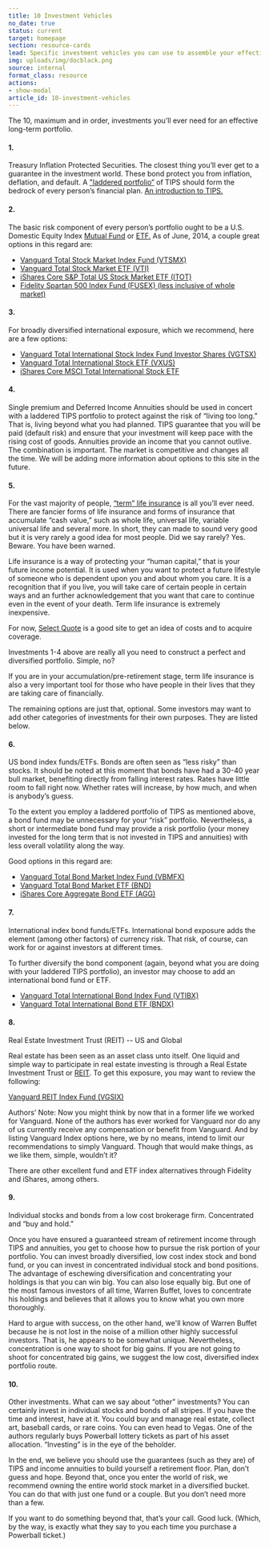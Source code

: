 ```yaml
---
title: 10 Investment Vehicles
no_date: true
status: current
target: homepage
section: resource-cards
lead: Specific investment vehicles you can use to assemble your effective, simple, and low cost portfolio.
img: uploads/img/docblack.png
source: internal
format_class: resource
actions:
- show-modal
article_id: 10-investment-vehicles
---
```



The 10, maximum and in order, investments you’ll ever need for an effective long-term portfolio.


#### 1. 

Treasury Inflation Protected Securities. The closest thing you’ll ever get to a guarantee in the
investment world. These bond protect you from inflation, deflation, and default. A ["laddered
portfolio”](http://www.investopedia.com/terms/b/bondladder.asp) of TIPS should form the bedrock of every person’s financial plan. 
[An introduction to TIPS.](http://www.investopedia.com/articles/bonds/07/tips.asp)


#### 2. 

The basic risk component of every person’s portfolio ought to be a U.S. Domestic Equity Index
[Mutual Fund](http://www.investopedia.com/terms/m/mutualfund.asp) or [ETF.](http://www.investopedia.com/terms/e/etf.asp) As of June, 2014, a couple great options in this regard are:


* [Vanguard Total Stock Market Index Fund (VTSMX)](https://personal.vanguard.com/us/funds/snapshot?FundId=0085&FundIntExt=INT)
* [Vanguard Total Stock Market ETF (VTI)](https://personal.vanguard.com/us/funds/snapshot?FundId=0085&FundIntExt=INT)
* [iShares Core S&P Total US Stock Market ETF (ITOT)](http://money.usnews.com/funds/etfs/large-cap-funds/ishares-core-s%26p-total-u.s.-stock-market-etf/itot)
* [Fidelity Spartan 500 Index Fund (FUSEX) (less inclusive of whole market)](https://fundresearch.fidelity.com/mutual-funds/summary/315911206)


#### 3. 

For broadly diversified international exposure, which we recommend, here are a few options:

* [Vanguard Total International Stock Index Fund Investor Shares (VGTSX)](https://personal.vanguard.com/us/funds/snapshot?FundId=0113&FundIntExt=INT)
* [Vanguard Total International Stock ETF (VXUS)](https://personal.vanguard.com/us/funds/snapshot?FundId=3369&FundIntExt=INT)
* [iShares Core MSCI Total International Stock ETF](http://www.ishares.com/us/products/244048/ishares-core-msci-total-international-stock-etf)


#### 4. 

Single premium and Deferred Income Annuities should be used in concert with a laddered TIPS
portfolio to protect against the risk of “living too long.” That is, living beyond what you had
planned. TIPS guarantee that you will be paid (default risk) and ensure that your investment will
keep pace with the rising cost of goods. Annuities provide an income that you cannot outlive. The
combination is important. The market is competitive and changes all the time. We will be adding more
information about options to this site in the future.


#### 5. 

For the vast majority of people, [“term” life insurance](http://www.investopedia.com/terms/t/termlife.asp) is all you’ll ever need. There are
fancier forms of life insurance and forms of insurance that accumulate “cash value,” such as whole
life, universal life, variable universal life and several more. In short, they can made to sound
very good but it is very rarely a good idea for most people. Did we say rarely? Yes. Beware. You
have been warned.


Life insurance is a way of protecting your “human capital,” that is your future income potential. It
is used when you want to protect a future lifestyle of someone who is dependent upon you and about
whom you care. It is a recognition that if you live, you will take care of certain people in certain
ways and an further acknowledgement that you want that care to continue even in the event of your
death. Term life insurance is extremely inexpensive.


For now, [Select Quote](http://www.selectquote.com/landing_t.aspx?cid=t:knc:c:64307662:ad:5684456182:se:gog:k:Term_Life_Insurance_quotes:m:Exact:d:c&gclid=CIL2usKmlb8CFSwS7Aodlw4ApA) is a good site to get an idea of costs and to acquire coverage.


Investments 1-4 above are really all you need to construct a perfect and diversified portfolio.
Simple, no?


If you are in your accumulation/pre-retirement stage, term life insurance is also a very important
tool for those who have people in their lives that they are taking care of financially.


The remaining options are just that, optional. Some investors may want to add other categories of
investments for their own purposes. They are listed below.


#### 6. 

US bond index funds/ETFs. Bonds are often seen as “less risky” than stocks. It should be noted at
this moment that bonds have had a 30-40 year bull market, benefiting directly from falling interest
rates. Rates have little room to fall right now. Whether rates will increase, by how much, and when
is anybody’s guess.


To the extent you employ a laddered portfolio of TIPS as mentioned above, a bond fund may be
unnecessary for your “risk” portfolio. Nevertheless, a short or intermediate bond fund may provide a
risk portfolio (your money invested for the long term that is not invested in TIPS and annuities)
with less overall volatility along the way.


Good options in this regard are:


* [Vanguard Total Bond Market Index Fund (VBMFX)](https://personal.vanguard.com/us/funds/snapshot?FundId=0084&FundIntExt=INT)
* [Vanguard Total Bond Market ETF (BND)](https://personal.vanguard.com/us/funds/snapshot?FundId=0928&FundIntExt=INT)
* [iShares Core Aggregate Bond ETF (AGG)](http://www.ishares.com/us/products/239458/ishares-core-total-us-bond-market-etf)


#### 7. 

International index bond funds/ETFs. International bond exposure adds the element (among other
factors) of currency risk. That risk, of course, can work for or against investors at different
times.


To further diversify the bond component (again, beyond what you are doing with your laddered TIPS
portfolio), an investor may choose to add an international bond fund or ETF.


* [Vanguard Total International Bond Index Fund (VTIBX)](https://personal.vanguard.com/us/funds/snapshot?FundId=1231&FundIntExt=INT)
* [Vanguard Total International Bond ETF (BNDX)](https://personal.vanguard.com/us/funds/snapshot?FundId=3711&FundIntExt=INT)


#### 8. 

Real Estate Investment Trust (REIT) -- US and Global


Real estate has been seen as an asset class unto itself. One liquid and simple way to participate in
real estate investing is through a Real Estate Investment Trust or [REIT](http://www.investopedia.com/terms/r/reit.asp). To get this exposure, you
may want to review the following:

[Vanguard REIT Index Fund (VGSIX)](https://personal.vanguard.com/us/funds/snapshot?FundId=0123&FundIntExt=INT)

Authors’ Note: Now you might think by now that in a former life we worked for Vanguard. None of the
authors has ever worked for Vanguard nor do any of us currently receive any compensation or benefit
from Vanguard. And by listing Vanguard Index options here, we by no means, intend to limit our
recommendations to simply Vanguard. Though that would make things, as we like them, simple, wouldn’t
it?

There are other excellent fund and ETF index alternatives through Fidelity and iShares, among
others.


#### 9. 

Individual stocks and bonds from a low cost brokerage firm. Concentrated and “buy and hold.”

Once you have ensured a guaranteed stream of retirement income through TIPS and annuities, you get
to choose how to pursue the risk portion of your portfolio. You can invest broadly diversified, low
cost index stock and bond fund, or you can invest in concentrated individual stock and bond
positions. The advantage of eschewing diversification and concentrating your holdings is that you
can win big. You can also lose equally big. But one of the most famous investors of all time, Warren
Buffet, loves to concentrate his holdings and believes that it allows you to know what you own more
thoroughly.


Hard to argue with success, on the other hand, we'll know of Warren Buffet because he is not lost in
the noise of a million other highly successful investors. That is, he appears to be somewhat unique.
Nevertheless, concentration is one way to shoot for big gains. If you are not going to shoot for
concentrated big gains, we suggest the low cost, diversified index portfolio route.



#### 10. 

Other investments. What can we say about “other” investments? You can certainly invest in
individual stocks and bonds of all stripes. If you have the time and interest, have at it. You could
buy and manage real estate, collect art, baseball cards, or rare coins. You can even head to Vegas.
One of the authors regularly buys Powerball lottery tickets as part of his asset allocation.
“Investing” is in the eye of the beholder.


In the end, we believe you should use the guarantees (such as they are) of TIPS and income annuities
to build yourself a retirement floor. Plan, don’t guess and hope. Beyond that, once you enter the
world of risk, we recommend owning the entire world stock market in a diversified bucket. You can do
that with just one fund or a couple. But you don’t need more than a few.


If you want to do something beyond that, that’s your call. Good luck. (Which, by the way, is exactly
what they say to you each time you purchase a Powerball ticket.)

